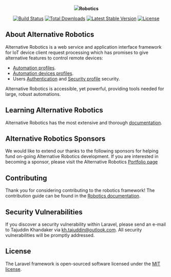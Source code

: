 <p align="center"><img src="http://marketplex.asdtechltd.com/images/asdtechltd_logo_small.png"><strong>Robotics</strong></p>

<p align="center">
<a href="https://travis-ci.org/laravel/framework"><img src="https://travis-ci.org/laravel/framework.svg" alt="Build Status"></a>
<a href="https://packagist.org/packages/laravel/framework"><img src="https://poser.pugx.org/laravel/framework/d/total.svg" alt="Total Downloads"></a>
<a href="https://packagist.org/packages/laravel/framework"><img src="https://poser.pugx.org/laravel/framework/v/stable.svg" alt="Latest Stable Version"></a>
<a href="https://packagist.org/packages/laravel/framework"><img src="https://poser.pugx.org/laravel/framework/license.svg" alt="License"></a>
</p>

## About Alternative Robotics

Alternative Robotics is a web service and application interface framework for IoT device client request processing which
has promises to give alternative features to control remote devices:

- [Automation profiles](https://asdtechltd.com/robotics/docs/profiles/automation).
- [Automation devices profiles](https://asdtechltd.com/robotics/docs/profiles/devices).
- Users [Authentication](https://asdtechltd.com/robotics/docs/auth) and [Security profile](https://asdtechltd.com/robotics/docs/security) security.

Alternative Robotics is accessible, yet powerful, providing tools needed for large, robust automations.

## Learning Alternative Robotics

Alternative Robotics has the most extensive and thorough [documentation](https://asdtechltd.com/robotics/docs).

## Alternative Robotics Sponsors

We would like to extend our thanks to the following sponsors for helping fund on-going Alternative Robotics development. If you are interested in becoming a sponsor, please visit the Alternative Robotics [Portfolio page](https://asdtechltd.com/robotics/sponsors)

## Contributing

Thank you for considering contributing to the robotics framework! The contribution guide can be found in the [Robotics documentation](https://asdtechltd.com/robotics/docs/contributions).

## Security Vulnerabilities

If you discover a security vulnerability within Laravel, please send an e-mail to Tajuddin Khandaker via [kh.tajuddin@outlook.com](mailto:kh.tajuddin@outlook.com). All security vulnerabilities will be promptly addressed.

## License

The Laravel framework is open-sourced software licensed under the [MIT license](https://opensource.org/licenses/MIT).
